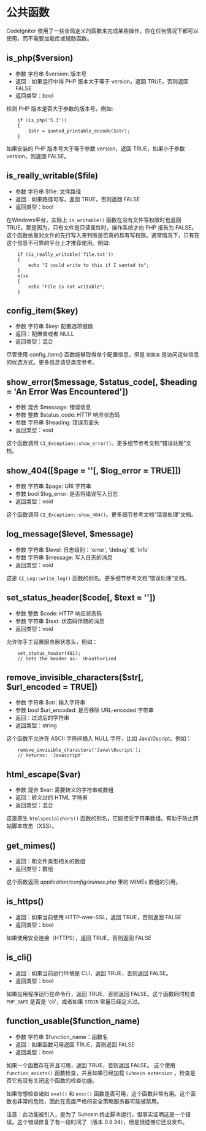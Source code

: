 # 公共函数

CodeIgniter 使用了一些全局定义的函数来完成某些操作，你在任何情况下都可以使用，而不需要加载库或辅助函数。

## is_php($version)

* 参数 字符串 $version: 版本号
* 返回：如果运行中得 PHP 版本大于等于 version，返回 TRUE，否则返回 FALSE
* 返回类型：bool

检测 PHP 版本是否大于参数的版本号。例如:

		if (is_php('5.3'))
		{
			$str = quoted_printable_encode($str);
		}

如果安装的 PHP 版本号大于等于参数 version，返回 TRUE，如果小于参数 version，则返回 FALSE。

## is\_really\_writable($file)

* 参数 字符串 $file: 文件路径
* 返回：如果路径可写，返回 TRUE，否则返回 FALSE
* 返回类型：bool

在Windows平台，实际上 `is_writable()` 函数在没有文件写权限时也返回 TRUE。那是因为，只有文件是只读属性时，操作系统才向 PHP 报告为 FALSE。这个函数依靠对文件的先行写入来判断是否真的具有写权限。通常情况下，只有在这个信息不可靠的平台上才推荐使用。例如:

		if (is_really_writable('file.txt'))
		{
			echo "I could write to this if I wanted to";
		}
		else
		{
			echo "File is not writable";
		}

## config_item($key)

* 参数 字符串 $key: 配置选项键值
* 返回：配置值或者 NULL
* 返回类型：混合

尽管使用 config_item() 函数能够取得单个配置信息，但是 `配置库` 是访问这些信息的优选方式。更多信息请见类库参考。

## show\_error($message, $status_code[, $heading = 'An Error Was Encountered'])

* 参数 混合 $message: 错误信息
* 参数 整数 $status_code: HTTP 响应状态码
* 参数 字符串 $heading: 错误页面头
* 返回类型：void

这个函数调用 `CI_Exception::show_error()`。更多细节参考文档“错误处理”文档。

## show\_404([$page = ''[, $log_error = TRUE]])

* 参数 字符串 $page: URI 字符串
* 参数 bool $log_error: 是否将错误写入日志
* 返回类型：void

这个函数调用 `CI_Exception::show_404()`。更多细节参考文档“错误处理”文档。

## log_message($level, $message)

* 参数 字符串 $level: 日志级别：'error', 'debug' 或 'info'
* 参数 字符串 $message: 写入日志的消息
* 返回类型：void

这是 `CI_Log::write_log()` 函数的别名。更多细节参考文档“错误处理”文档。

## set\_status_header($code[, $text = ''])

* 参数 整数 $code: HTTP 响应状态码
* 参数 字符串 $text: 状态码伴随的消息
* 返回类型：void	

允许你手工设置服务器状态头，例如：

		set_status_header(401);
		// Sets the header as:  Unauthorized

## remove\_invisible\_characters($str[, $url_encoded = TRUE])

* 参数 字符串 $str: 输入字符串
* 参数 bool $url_encoded: 是否移除 URL-encoded 字符串
* 返回：过滤后的字符串
* 返回类型：string		

这个函数不允许在 ASCII 字符间插入 NULL 字符，比如 Java\\0script。例如：

		remove_invisible_characters('Java\\0script');
		// Returns: 'Javascript'

## html_escape($var)

* 参数 混合 $var: 需要转义的字符串或数组
* 返回：转义过的 HTML 字符串
* 返回类型：混合		

这是原生 `htmlspecialchars()` 函数的别名，它能接受字符串数组。有助于防止跨站脚本攻击（XSS）。

## get_mimes()

* 返回：和文件类型相关的数组
* 返回类型：数组	

这个函数返回 *application/config/mimes.php* 里的 MIMEs 数组的引用。

## is_https()

* 返回：如果当前使用 HTTP-over-SSL，返回 TRUE，否则返回 FALSE
* 返回类型：bool	

如果使用安全连接（HTTPS），返回 TRUE，否则返回 FALSE

## is_cli()

* 返回：如果当前运行环境是 CLI，返回 TRUE，否则返回 FALSE。
* 返回类型：bool	

如果应用程序运行在命令行，返回 TRUE，否则返回 FALSE。这个函数同时检查 `PHP_SAPI` 是否是 'cli'，或者如果 `STDIN` 常量已经定义过。

## function\_usable($function_name)

* 参数 字符串 $function_name：函数名
* 返回：如果函数可用返回 TRUE，否则返回 FALSE
* 返回类型：bool	

如果一个函数存在并且可用，返回 TRUE，否则返回 FALSE。 这个使用 `function_exists()` 函数检查，并且如果已经加载 `Suhosin extension` ，检查是否它有没有关闭这个函数的检查功能。

如果你想检查诸如 `eval()` 和 `exec()` 函数是否可用，这个函数非常有用。这个函数也非常的危险，因此在高度严格的安全策略服务器可能被禁用。

注意：此功能被引入，是为了 Suhosin 终止脚本运行，但事实证明这是一个错误。这个错误修复了有一段时间了（版本 0.9.34），但是很遗憾它还没发布。